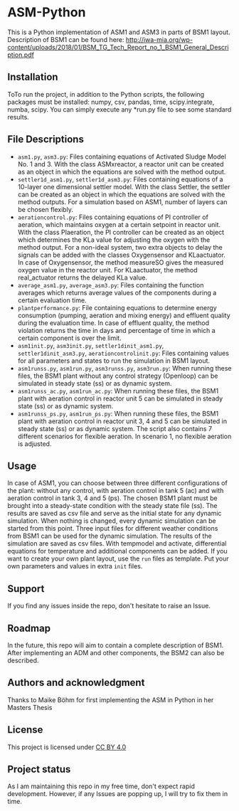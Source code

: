 # ASM-Python

This is a Python implementation of ASM1 and ASM3 in parts of BSM1 layout.
Description of BSM1 can be found here: http://iwa-mia.org/wp-content/uploads/2018/01/BSM_TG_Tech_Report_no_1_BSM1_General_Description.pdf 


## Installation

ToTo run the project, in addition to the Python scripts, the following packages must be installed: numpy, csv, pandas, time, scipy.integrate, numba, scipy.
You can simply execute any *run.py file to see some standard results.
## File Descriptions

- `asm1.py`, `asm3.py`: 
Files containing equations of Activated Sludge Model No. 1 and 3. With the class ASMxreactor, a reactor unit can be created as an object in which the equations are solved with the method output.
- `settler1d_asm1.py`, `settler1d_asm3.py`:
Files containing equations of a 10-layer one dimensional settler model. With the class Settler, the settler can be created as an object in which the equations are solved with the method outputs. For a simulation based on ASM1, number of layers can be chosen flexibly.
- `aerationcontrol.py`:
Files containing equations of PI controller of aeration, which maintains oxygen at a certain setpoint in reactor unit. With the class PIaeration, the PI controller can be created as an object which determines the KLa value for adjusting the oxygen with the method output. For a non-ideal system, two extra objects to delay the signals can be added with the classes Oxygensensor and KLaactuator. In case of Oxygensensor, the method measureSO gives the measured oxygen value in the reactor unit. For KLaactuator, the method real_actuator returns the delayed KLa value.
- `average_asm1.py`, `average_asm3.py`:
Files containing the function averages which returns average values of the components during a certain evaluation time.
- `plantperformance.py`:
File containing equations to determine energy consumption (pumping, aeration and mixing energy) and effluent quality during the evaluation time. In case of effluent quality, the method violation returns the time in days and percentage of time in which a certain component is over the limit.
- `asm1init.py`, `asm3init.py`, `settler1dinit_asm1.py`, `settler1dinit_asm3.py`, `aerationcontrolinit.py`: 
Files containing values for all parameters and states to run the simulation in BSM1 layout.
- `asm1runss.py`, `asm1run.py`, `asm3runss.py`, `asm3run.py`:
When running these files, the BSM1 plant without any control strategy (Openloop) can be simulated in steady state (ss) or as dynamic system.
- `asm1runss_ac.py`, `asm1run_ac.py`:
When running these files, the BSM1 plant with aeration control in reactor unit 5 can be simulated in steady state (ss) or as dynamic system.
- `asm1runss_ps.py`, `asm1run_ps.py`:
When running these files, the BSM1 plant with aeration control in reactor unit 3, 4 and 5 can be simulated in steady state (ss) or as dynamic system. The script also contains 7 different scenarios for flexible aeration. In scenario 1, no flexible aeration is adjusted.

## Usage
In case of ASM1, you can choose between three different configurations of the plant: without any control, with aeration control in tank 5 (ac) and with aeration control in tank 3, 4 and 5 (ps). The chosen BSM1 plant must be brought into a steady-state condition with the steady state file (ss). The results are saved as csv file and serve as the initial state for any dynamic simulation. When nothing is changed, every dynamic simulation can be started from this point. Three input files for different weather conditions from BSM1 can be used for the dynamic simulation. The results of the simulation are saved as csv files. 
With tempmodel and activate, differential equations for temperature and additional components can be added. 
If you want to create your own plant layout, use the `run` files as template. Put your own parameters and values in extra `init` files. 


## Support
If you find any issues inside the repo, don't hesitate to raise an Issue.

## Roadmap
In the future, this repo will aim to contain a complete description of BSM1.
After implementing an ADM and other components, the BSM2 can also be described.

## Authors and acknowledgment
Thanks to Maike Böhm for first implementing the ASM in Python in her Masters Thesis 

## License
This project is licensed under [CC BY 4.0](https://creativecommons.org/licenses/by/4.0/)

## Project status
As I am maintaining this repo in my free time, don't expect rapid development. However, if any Issues are popping up, I will try to fix them in time.
